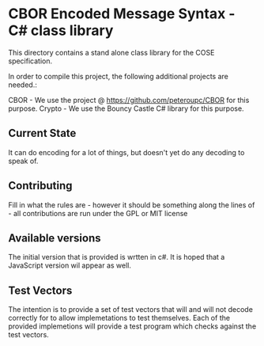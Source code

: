 # CBOR Encoded Message Syntax - C# class library

This directory contains a stand alone class library for the COSE specification.

In order to compile this project, the following additional projects are needed.:

CBOR - We use the project @ https://github.com/peteroupc/CBOR for this purpose.
Crypto - We use the Bouncy Castle C# library for this purpose.

## Current State

It can do encoding for a lot of things, but doesn't yet do any decoding to speak of.

## Contributing

Fill in what the rules are - however it should be something along the lines of - all contributions are run under the GPL or MIT license

## Available versions

The initial version that is provided is wrtten in c#.  It is hoped that a JavaScript version wil appear as well.

##  Test Vectors

The intention is to provide a set of test vectors that will and will not decode correctly for to allow implemetations to test themselves.  Each of the provided implemetions will provide a test program which checks against the test vectors.

